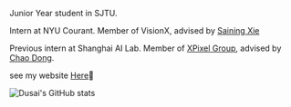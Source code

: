 Junior Year student in SJTU.

Intern at NYU Courant. Member of VisionX, advised by [Saining Xie](https://sainingxie.com/)

Previous intern at Shanghai AI Lab. Member of [XPixel Group](http://xpixel.group/), advised by [Chao Dong](http://xpixel.group/2010/01/20/chaodong.html).
 
see my website [Here](https://bytetriper.com.cn/)👯

![Dusai's GitHub stats](https://github-readme-stats.vercel.app/api?username=bytetriper&show_icons=true&theme=tokyonight)

